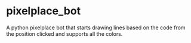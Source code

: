 # pixelplace_bot
A python pixelplace bot that starts drawing lines based on the code from the position clicked and supports all the colors.
